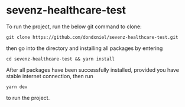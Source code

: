 # sevenz-healthcare-test

To run the project, run the below git command to clone:

```
git clone https://github.com/dondxniel/sevenz-healthcare-test.git
```
then go into the directory and installing all packages by entering 
```
cd sevenz-healthcare-test && yarn install 
```
After all packages have been successfully installed, provided you have stable internet connection, then run 
```
yarn dev
``` 
to run the project. 
